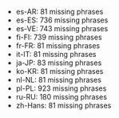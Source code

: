 - es-AR: 81 missing phrases
- es-ES: 736 missing phrases
- es-VE: 743 missing phrases
- fi-FI: 739 missing phrases
- fr-FR: 81 missing phrases
- it-IT: 81 missing phrases
- ja-JP: 83 missing phrases
- ko-KR: 81 missing phrases
- nl-NL: 81 missing phrases
- pl-PL: 923 missing phrases
- ru-RU: 180 missing phrases
- zh-Hans: 81 missing phrases
